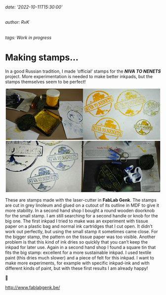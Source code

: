###### date: '2022-10-11T15:30:00'
###### author: RvK
###### tags: Work in progress

# Making stamps...

In a good Russian tradition, I made ‘official’ stamps for the ***NIVA TO NENETS*** project. More experimentation is needed to make better inkpads, but the stamps themselves seem to be perfect!

<div align="center">
  <img src="assets/images/MakingStamps01.jpg"/>
  <img src="assets/images/MakingStamps02.jpg"/>
</div>

These are stamps made with the laser-cutter in **FabLab Genk**. The stamps are cut in grey linoleum and glued on a cutout of its outline in MDF to give it more stability. In a second hand shop I bought a round wooden doorknob for the small stamp. I am still searching for a second handle or knob for the big one. The first inkpad I tried to make was an experiment with tissue paper on a plastic bag and normal ink cartridges that I cut open. It didn’t work out perfectly, but using the small stamp it sometimes came close. For the bigger stamp, the pattern on the tissue paper was too visible. Another problem is that this kind of ink dries so quickly that you can’t keep the inkpad for later use. Again in a second hand shop I found a square tin that fits the big stamp: excellent for a more sustainable inkpad. I used textile paint (this dries much slower) and a piece of felt for this inkpad. I want to make more experiments, for example with specific inkpad-ink and with different kinds of paint, but with these first results I am already happy!

🙂

<a target="_blank" href="http://www.fablabgenk.be/">http://www.fablabgenk.be/</a>

<br>
<br>
<br>

